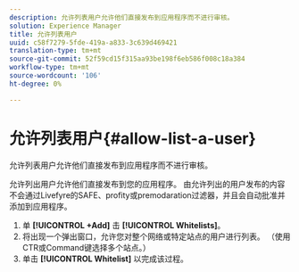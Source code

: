 ```yaml
---
description: 允许列表用户允许他们直接发布到应用程序而不进行审核。
solution: Experience Manager
title: 允许列表用户
uuid: c58f7279-5fde-419a-a833-3c639d469421
translation-type: tm+mt
source-git-commit: 52f59cd15f315aa93be198f6eb586f008c18a384
workflow-type: tm+mt
source-wordcount: '106'
ht-degree: 0%

---
```



# 允许列表用户{#allow-list-a-user}

允许列表用户允许他们直接发布到应用程序而不进行审核。

允许列出用户允许他们直接发布到您的应用程序。 由允许列出的用户发布的内容不会通过Livefyre的SAFE、profity或premodaration过滤器，并且会自动批准并添加到应用程序。

1. 单 **[!UICONTROL +Add]** 击 **[!UICONTROL Whitelists]**。
1. 将出现一个弹出窗口，允许您对整个网络或特定站点的用户进行列表。 （使用CTR或Command键选择多个站点。）
1. 单击 **[!UICONTROL Whitelist]** 以完成该过程。
